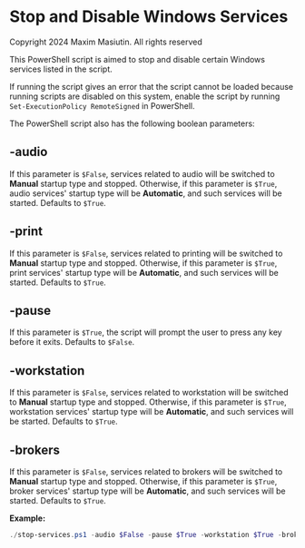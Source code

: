 # Stop and Disable Windows Services

Copyright 2024 Maxim Masiutin. All rights reserved

This PowerShell script is aimed to stop and disable certain Windows services listed in the script.

If running the script gives an error that the script cannot be loaded because running scripts are disabled on this system, enable the script by running `Set-ExecutionPolicy RemoteSigned` in PowerShell.

The PowerShell script also has the following boolean parameters:

## -audio

If this parameter is `$False`, services related to audio will be switched to **Manual** startup type and stopped. Otherwise, if this parameter is `$True`, audio services' startup type will be **Automatic**, and such services will be started. Defaults to `$True`.

## -print

If this parameter is `$False`, services related to printing will be switched to **Manual** startup type and stopped. Otherwise, if this parameter is `$True`, print services' startup type will be **Automatic**, and such services will be started. Defaults to `$True`.

## -pause

If this parameter is `$True`, the script will prompt the user to press any key before it exits. Defaults to `$False`.

## -workstation

If this parameter is `$False`, services related to workstation will be switched to **Manual** startup type and stopped. Otherwise, if this parameter is `$True`, workstation services' startup type will be **Automatic**, and such services will be started. Defaults to `$True`.

## -brokers

If this parameter is `$False`, services related to brokers will be switched to **Manual** startup type and stopped. Otherwise, if this parameter is `$True`, broker services' startup type will be **Automatic**, and such services will be started. Defaults to `$True`.

**Example:**

```powershell
./stop-services.ps1 -audio $False -pause $True -workstation $True -brokers $True
